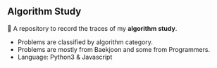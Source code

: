 ## Algorithm Study

💎 A repository to record the traces of my <b>algorithm study</b>.<br/>

- Problems are classified by algorithm category.<br/>
- Problems are mostly from Baekjoon and some from Programmers.<br/>
- Language: Python3 & Javascript<br/>
